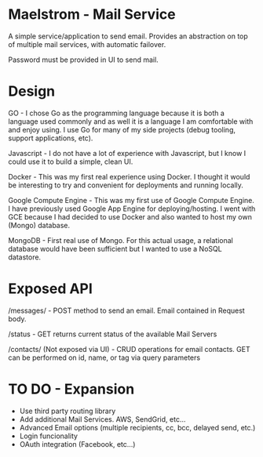 Maelstrom - Mail Service
==================
A simple service/application to send email. Provides an abstraction on top of multiple mail services, with automatic failover.

Password must be provided in UI to send mail.

Design
==================

GO - I chose Go as the programming language because it is both a language used commonly and as well it is a language I am comfortable with and enjoy using. I use Go for many of my side projects (debug tooling, support applications, etc).

Javascript - I do not have a lot of experience with Javascript, but I know I could use it to build a simple, clean UI.

Docker - This was my first real experience using Docker. I thought it would be interesting to try and convenient for deployments and running locally.

Google Compute Engine - This was my first use of Google Compute Engine. I have previously used Google App Engine for deploying/hosting. I went with GCE because I had decided to use Docker and also wanted to host my own (Mongo) database.

MongoDB - First real use of Mongo. For this actual usage, a relational database would have been sufficient but I wanted to use a NoSQL datastore.


Exposed API
==================

/messages/ - POST method to send an email. Email contained in Request body.

/status - GET returns current status of the available Mail Servers

/contacts/ (Not exposed via UI) - CRUD operations for email contacts. GET can be performed on id, name, or tag via query parameters


TO DO - Expansion
==================

- Use third party routing library
- Add additional Mail Services. AWS, SendGrid, etc...
- Advanced Email options (multiple recipients,  cc, bcc, delayed send, etc.)
- Login funcionality
- OAuth integration (Facebook, etc...)


